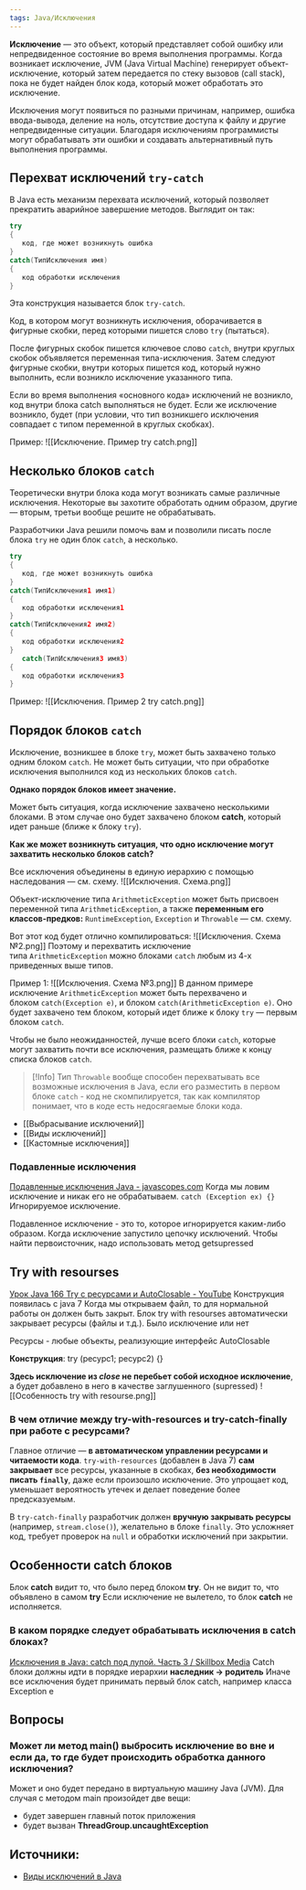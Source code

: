 ```yaml
---
tags: Java/Исключения
---
```

**Исключение** — это объект, который представляет собой ошибку или непредвиденное состояние во время выполнения программы. Когда возникает исключение, JVM (Java Virtual Machine) генерирует объект-исключение, который затем передается по стеку вызовов (call stack), пока не будет найден блок кода, который может обработать это исключение.

Исключения могут появиться по разными причинам, например, ошибка ввода-вывода, деление на ноль, отсутствие доступа к файлу и другие непредвиденные ситуации. Благодаря исключениям программисты могут обрабатывать эти ошибки и создавать альтернативный путь выполнения программы.

## Перехват исключений `try-catch`

В Java есть механизм перехвата исключений, который позволяет прекратить аварийное завершение методов. Выглядит он так:

```java
try
{
   код, где может возникнуть ошибка
}
catch(ТипИсключения имя)
{
   код обработки исключения
}
```

Эта конструкция называется блок `try-catch`.

Код, в котором могут возникнуть исключения, оборачивается в фигурные скобки, перед которыми пишется слово `try` (пытаться).

После фигурных скобок пишется ключевое слово `catch`, внутри круглых скобок объявляется переменная типа-исключения. Затем следуют фигурные скобки, внутри которых пишется код, который нужно выполнить, если возникло исключение указанного типа.

Если во время выполнения «основного кода» исключений не возникло, код внутри блока catch выполняться не будет. Если же исключение возникло, будет (при условии, что тип возникшего исключения совпадает с типом переменной в круглых скобках).

Пример:
![[Исключение. Пример try catch.png]]

## Несколько блоков `catch`

Теоретически внутри блока кода могут возникать самые различные исключения. Некоторые вы захотите обработать одним образом, другие — вторым, третьи вообще решите не обрабатывать.

Разработчики Java решили помочь вам и позволили писать после блока `try` не один блок `catch`, а несколько.

```java
try
{
   код, где может возникнуть ошибка
}
catch(ТипИсключения1 имя1)
{
   код обработки исключения1
}
catch(ТипИсключения2 имя2)
{
   код обработки исключения2
}
   catch(ТипИсключения3 имя3)
{
   код обработки исключения3
}
```

Пример:
![[Исключения. Пример 2 try catch.png]]
## Порядок блоков `catch`
Исключение, возникшее в блоке `try`, может быть захвачено только одним блоком `catch`. Не может быть ситуации, что при обработке исключения выполнился код из нескольких блоков `catch`.

**Однако порядок блоков имеет значение.**

Может быть ситуация, когда исключение захвачено несколькими блоками. В этом случае оно будет захвачено блоком **catch**, который идет раньше (ближе к блоку `try`).

**Как же может возникнуть ситуация, что одно исключение могут захватить несколько блоков catch?**

Все исключения объединены в единую иерархию с помощью наследования — см. схему.
![[Исключения. Схема.png]]

Объект-исключение типа `ArithmeticException` может быть присвоен переменной типа `ArithmeticException`, а также **переменным его классов-предков:** `RuntimeException`, `Exception` и `Throwable` — см. схему.

Вот этот код будет отлично компилироваться:
![[Исключения. Схема №2.png]]
Поэтому и перехватить исключение типа `ArithmeticException` можно блоками `catch` любым из 4-х приведенных выше типов.

Пример 1:
![[Исключения. Схема №3.png]]
В данном примере исключение `ArithmeticException` может быть перехвачено и блоком `catch(Exception e)`, и блоком `catch(ArithmeticException e)`. Оно будет захвачено тем блоком, который идет ближе к блоку `try` — первым блоком `catch`.

Чтобы не было неожиданностей, лучше всего блоки `catch`, которые могут захватить почти все исключения, размещать ближе к концу списка блоков `catch`.

>[!Info]
>Тип `Throwable` вообще способен перехватывать все возможные исключения в Java, если его разместить в первом блоке `catch` - код не скомпилируется, так как компилятор понимает, что в коде есть недосягаемые блоки кода.

- [[Выбрасывание исключений]]
- [[Виды исключений]]
- [[Кастомные исключения]]
### Подавленные исключения
[Подавленные исключения Java - javascopes.com](https://javascopes.com/java-suppressed-exceptions-034708da/)
Когда мы ловим исключение и никак его не обрабатываем.
`catch (Exception ex) {}` Игнорируемое исключение.

Подавленное исключение - это то, которое игнорируется каким-либо образом.
Когда исключение запустило цепочку исключений. Чтобы найти первоисточник, надо использовать метод getsupressed
## Try with resourses

[Урок Java 166 Try с ресурсами и AutoClosable - YouTube](https://www.youtube.com/watch?v=aHO60SmsfJA)
Конструкция появилась с java 7
Когда мы открываем файл, то для нормальной работы он должен быть закрыт.
Блок try with resourses автоматически закрывает ресурсы (файлы и т.д.). Было исключение или нет

Ресурсы - любые объекты, реализующие интерфейс AutoClosable

**Конструкция**:
try (ресурс1; ресурс2) {}

**Здесь исключение из *close* не перебьет собой исходное исключение**, а будет добавлено в него в качестве заглушенного (supressed)
![[Особенность try with resourse.png]]
### В чем отличие между try-with-resources и try-catch-finally при работе с ресурсами?
Главное отличие — **в автоматическом управлении ресурсами и читаемости кода**.
`try-with-resources` (добавлен в Java 7) **сам закрывает** все ресурсы, указанные в скобках, **без необходимости писать `finally`**, даже если произошло исключение. Это упрощает код, уменьшает вероятность утечек и делает поведение более предсказуемым.

В `try-catch-finally` разработчик должен **вручную закрывать ресурсы** (например, `stream.close()`), желательно в блоке `finally`. Это усложняет код, требует проверок на `null` и обработки исключений при закрытии.
## Особенности catch блоков
Блок **catch** видит то, что было перед блоком **try**. Он не видит то, что объявлено в самом **try**
Если исключение не вылетело, то блок **catch** не исполняется.
### В каком порядке следует обрабатывать исключения в catch блоках?
[Исключения в Java: catch под лупой. Часть 3 / Skillbox Media](https://skillbox.ru/media/base/isklyucheniya-v-java-catch-pod-lupoy-chast-3/)
Catch блоки должны идти в порядке иерархии **наследник -> родитель**
Иначе все исключения будет принимать первый блок catch, например класса Exception e
## Вопросы
### Может ли метод main() выбросить исключение во вне и если да, то где будет происходить обработка данного исключения?
Может и оно будет передано в виртуальную машину Java (JVM).
Для случая с методом main произойдет две вещи:
- будет завершен главный поток приложения
- будет вызван **ThreadGroup.uncaughtException**


## Источники:

- [Виды исключений в Java](https://javarush.com/quests/lectures/questsyntaxpro.level14.lecture03)